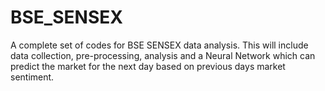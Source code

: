 # BSE_SENSEX
A complete set of codes for BSE SENSEX data analysis. This will include data collection, pre-processing, analysis and a Neural Network which can predict the market for the next day based on previous days market sentiment. 
